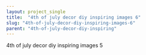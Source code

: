 ```yaml
---
layout: project_single
title:  "4th of july decor diy inspiring images 6"
slug: "4th-of-july-decor-diy-inspiring-images-6"
parent: "4th-of-july-decor-diy-inspiring"
---
```

4th of july decor diy inspiring images 5